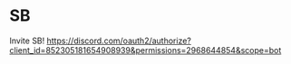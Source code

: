 # SB
Invite SB! https://discord.com/oauth2/authorize?client_id=852305181654908939&permissions=2968644854&scope=bot

